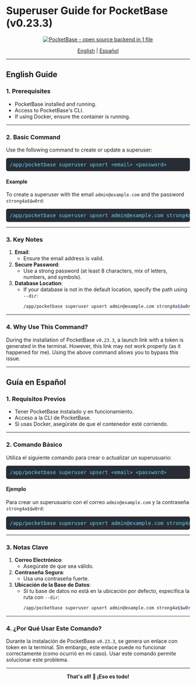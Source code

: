 # Superuser Guide for PocketBase (v0.23.3)

<p align="center">
    <a href="https://pocketbase.io" target="_blank" rel="noopener">
        <img src="https://i.imgur.com/5qimnm5.png" alt="PocketBase - open source backend in 1 file" />
    </a>
</p>
<div align="center">
  <a href="#english">English</a> | <a href="#spanish">Español</a>
</div>

---

## <a id="english">English Guide</a>

### 1. Prerequisites
- PocketBase installed and running.
- Access to PocketBase's CLI.
- If using Docker, ensure the container is running.

---

### 2. Basic Command
Use the following command to create or update a superuser:

<pre style="background:#282c34;color:#61dafb;padding:10px;border-radius:5px;overflow:auto;">
/app/pocketbase superuser upsert &lt;email&gt; &lt;password&gt;
</pre>

#### Example
To create a superuser with the email `admin@example.com` and the password `strong4a$$w0rd`:


<pre style="background:#282c34;color:#61dafb;padding:10px;border-radius:5px;overflow:auto;">
/app/pocketbase superuser upsert admin@example.com strong4a$$w0rd
</pre>

---

### 3. Key Notes
1. **Email**:
   - Ensure the email address is valid.
2. **Secure Password**:
   - Use a strong password (at least 8 characters, mix of letters, numbers, and symbols).
3. **Database Location**:
   - If your database is not in the default location, specify the path using `--dir`:
     ```bash
     /app/pocketbase superuser upsert admin@example.com strong4a$$w0rd --dir /path/to/pb_data
     ```

---

### 4. Why Use This Command?
During the installation of PocketBase `v0.23.3`, a launch link with a token is generated in the terminal. However, this link may not work properly (as it happened for me). Using the above command allows you to bypass this issue.

---

## <a id="spanish">Guía en Español</a>

### 1. Requisitos Previos
- Tener PocketBase instalado y en funcionamiento.
- Acceso a la CLI de PocketBase.
- Si usas Docker, asegúrate de que el contenedor esté corriendo.

---

### 2. Comando Básico
Utiliza el siguiente comando para crear o actualizar un superusuario:


<pre style="background:#282c34;color:#61dafb;padding:10px;border-radius:5px;overflow:auto;">
/app/pocketbase superuser upsert &lt;email&gt; &lt;password&gt;
</pre>

#### Ejemplo
Para crear un superusuario con el correo `admin@example.com` y la contraseña `strong4a$$w0rd`:


<pre style="background:#282c34;color:#61dafb;padding:10px;border-radius:5px;overflow:auto;">
/app/pocketbase superuser upsert admin@example.com strong4a$$w0rd
</pre>

---

### 3. Notas Clave
1. **Correo Electrónico**:
   - Asegúrate de que sea válido.
2. **Contraseña Segura**:
   - Usa una contraseña fuerte.
3. **Ubicación de la Base de Datos**:
   - Si tu base de datos no está en la ubicación por defecto, especifica la ruta con `--dir`:
     ```bash
     /app/pocketbase superuser upsert admin@example.com strong4a$$w0rd --dir /path/to/pb_data
     ```

---

### 4. ¿Por Qué Usar Este Comando?
Durante la instalación de PocketBase `v0.23.3`, se genera un enlace con token en la terminal. Sin embargo, este enlace puede no funcionar correctamente (como ocurrió en mi caso). Usar este comando permite solucionar este problema.

---

<div align="center">
  <strong>That's all! 🚀 ¡Eso es todo!</strong>
</div>
